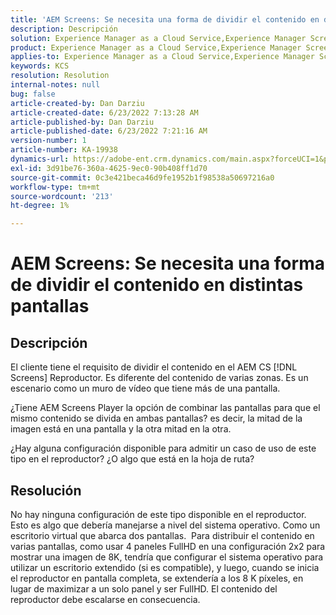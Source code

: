 ```yaml
---
title: 'AEM Screens: Se necesita una forma de dividir el contenido en distintas pantallas'
description: Descripción
solution: Experience Manager as a Cloud Service,Experience Manager Screens
product: Experience Manager as a Cloud Service,Experience Manager Screens
applies-to: Experience Manager as a Cloud Service,Experience Manager Screens
keywords: KCS
resolution: Resolution
internal-notes: null
bug: false
article-created-by: Dan Darziu
article-created-date: 6/23/2022 7:13:28 AM
article-published-by: Dan Darziu
article-published-date: 6/23/2022 7:21:16 AM
version-number: 1
article-number: KA-19938
dynamics-url: https://adobe-ent.crm.dynamics.com/main.aspx?forceUCI=1&pagetype=entityrecord&etn=knowledgearticle&id=22e0f8f5-c3f2-ec11-bb3d-6045bd01565f
exl-id: 3d91be76-360a-4625-9ec0-90b408ff1d70
source-git-commit: 0c3e421beca46d9fe1952b1f98538a50697216a0
workflow-type: tm+mt
source-wordcount: '213'
ht-degree: 1%

---
```


# AEM Screens: Se necesita una forma de dividir el contenido en distintas pantallas

## Descripción


El cliente tiene el requisito de dividir el contenido en el AEM CS [!DNL Screens] Reproductor. Es diferente del contenido de varias zonas. Es un escenario como un muro de vídeo que tiene más de una pantalla.

¿Tiene AEM Screens Player la opción de combinar las pantallas para que el mismo contenido se divida en ambas pantallas? es decir, la mitad de la imagen está en una pantalla y la otra mitad en la otra.

¿Hay alguna configuración disponible para admitir un caso de uso de este tipo en el reproductor? ¿O algo que está en la hoja de ruta?


## Resolución


No hay ninguna configuración de este tipo disponible en el reproductor.
Esto es algo que debería manejarse a nivel del sistema operativo. Como un escritorio virtual que abarca dos pantallas. 
Para distribuir el contenido en varias pantallas, como usar 4 paneles FullHD en una configuración 2x2 para mostrar una imagen de 8K, tendría que configurar el sistema operativo para utilizar un escritorio extendido (si es compatible), y luego, cuando se inicia el reproductor en pantalla completa, se extendería a los 8 K píxeles, en lugar de maximizar a un solo panel y ser FullHD. El contenido del reproductor debe escalarse en consecuencia.
